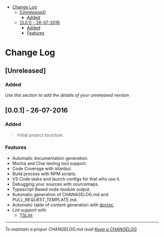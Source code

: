 <!-- START doctoc generated TOC please keep comment here to allow auto update -->
<!-- DON'T EDIT THIS SECTION, INSTEAD RE-RUN doctoc TO UPDATE -->

- [Change Log](#change-log)
  - [[Unreleased]](#unreleased)
    - [Added](#added)
  - [[0.0.1] - 26-07-2016](#001---26-07-2016)
    - [Added](#added-1)
    - [Features](#features)

<!-- END doctoc generated TOC please keep comment here to allow auto update -->

# Change Log

## [Unreleased]

### Added

*Use this section to add the details of your unreleased version*

## [0.0.1] - 26-07-2016

### Added
> Initial project structure.

### Features
- Automatic documentation generation.
- Mocha and Chai testing tool support.
- Code Coverage with istanbul.
- Build process with NPM scripts.
- VS Code tasks and launch configs for that who use it.
- Debugging your sources with sourcemaps.
- Typescript Based node module output.
- Automatic generation of CHANAGELOG.md and PULL_REQUEST_TEMPLATE.md.
- Automatic table of content generation with [doctoc](https://github.com/thlorenz/doctoc).
- Lint support with
  - [TSLint](https://www.npmjs.com/package/tslint)
  

---
*To maintain a proper CHANGELOG.md read [Keep a CHANGELOG](http://keepachangelog.com/)*
